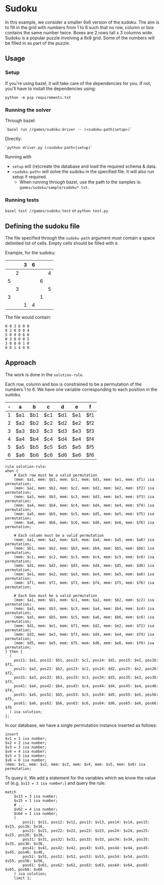 # Sudoku
In this example, we consider a smaller 6x6 version of the sudoku.
The aim is to fill in the grid with numbers from 1 to 6 such that no row, column or box contains the same number twice.
Boxes are 2 rows tall x 3 columns wide.
Sudoku is a popular puzzle involving a 9x9 grid.
Some of the numbers will be filled in as part of the puzzle.


## Usage
### Setup
If you're using bazel, it will take care of the dependencies for you.
If not, you'll have to install the dependencies using:

`python -m pip requirements.txt`

### Running the solver
Through bazel:

    `bazel run //games/sudoku:driver -- (<sudoku-path|setup>)`
Directly:

    `python driver.py (<sudoku-path>|setup)`

Running with 
* `setup` will (re)create the database and load the required schema & data.
* `<sudoku-path>` will solve the sudoku in the specified file. It will also run setup if required.
    - When running through bazel, use the path to the samples is: `games/sudoku/sample/sudoku*.txt`.

### Running tests
`bazel test //games/sudoku:test`  or `python test.py`
    
## Defining the sudoku file
The file specified through the `sudoku-path` argument must contain a space
delimited list of cells. Empty cells should be filled with `0`.

Example, for the sudoku:

|   |   | 3 | 6 |   |   |
|---|---|---|---|---|---|
|   | 2 |   |   |   | 4 |
| 5 |   |   |   | 6 |   |
|   | 3 |   |   |   | 5 |
| 3 |   |   |   | 1 |   |
|   |   | 1 | 4 |   |   |

The file would contain:
```
0 0 3 6 0 0
0 2 0 0 0 4
5 0 0 0 6 0
0 3 0 0 0 5
3 0 0 0 1 0
0 0 1 4 0 0
```

## Approach
The work is done in the `solution-rule`.

Each row, column and box is constrained to be a permutation of the numbers 1 to 6.
We have one variable corresponding to each position in the sudoku. 

| - | a | b | c | d | e | f |
|---|---|---|---|---|---|---|
| 1 |$a1|$b1|$c1|$d1|$e1|$f1|
| 2 |$a2|$b2|$c2|$d2|$e2|$f2|
| 3 |$a3|$b3|$c3|$d3|$e3|$f3|
| 4 |$a4|$b4|$c4|$d4|$e4|$f4|
| 5 |$a5|$b5|$c5|$d5|$e5|$f5|
| 6 |$a6|$b6|$c6|$d6|$e6|$f6|

 
```typeql
rule solution-rule:
when {
    # Each row must be a valid permutation 
    (mem: $a1, mem: $b1, mem: $c1, mem: $d1, mem: $e1, mem: $f1) isa permutation;
    (mem: $a2, mem: $b2, mem: $c2, mem: $d2, mem: $e2, mem: $f2) isa permutation;
    (mem: $a3, mem: $b3, mem: $c3, mem: $d3, mem: $e3, mem: $f3) isa permutation;
    (mem: $a4, mem: $b4, mem: $c4, mem: $d4, mem: $e4, mem: $f4) isa permutation;
    (mem: $a5, mem: $b5, mem: $c5, mem: $d5, mem: $e5, mem: $f5) isa permutation;
    (mem: $a6, mem: $b6, mem: $c6, mem: $d6, mem: $e6, mem: $f6) isa permutation;
    
    # Each column must be a valid permutation
    (mem: $a1, mem: $a2, mem: $a3, mem: $a4, mem: $a5, mem: $a6) isa permutation;
    (mem: $b1, mem: $b2, mem: $b3, mem: $b4, mem: $b5, mem: $b6) isa permutation;
    (mem: $c1, mem: $c2, mem: $c3, mem: $c4, mem: $c5, mem: $c6) isa permutation;
    (mem: $d1, mem: $d2, mem: $d3, mem: $d4, mem: $d5, mem: $d6) isa permutation;
    (mem: $e1, mem: $e2, mem: $e3, mem: $e4, mem: $e5, mem: $e6) isa permutation;
    (mem: $f1, mem: $f2, mem: $f3, mem: $f4, mem: $f5, mem: $f6) isa permutation;
    
    # Each box must be a valid permutation
    (mem: $a1, mem: $b1, mem: $c1, mem: $a2, mem: $b2, mem: $c2) isa permutation;
    (mem: $a3, mem: $b3, mem: $c3, mem: $a4, mem: $b4, mem: $c4) isa permutation;
    (mem: $a5, mem: $b5, mem: $c5, mem: $a6, mem: $b6, mem: $c6) isa permutation;
    (mem: $d1, mem: $e1, mem: $f1, mem: $d2, mem: $e2, mem: $f2) isa permutation;
    (mem: $d3, mem: $e3, mem: $f3, mem: $d4, mem: $e4, mem: $f4) isa permutation;
    (mem: $d5, mem: $e5, mem: $f5, mem: $d6, mem: $e6, mem: $f6) isa permutation;
} then {
  (
    pos11: $a1, pos12: $b1, pos13: $c1, pos14: $d1, pos15: $e1, pos16: $f1,
    pos21: $a2, pos22: $b2, pos23: $c2, pos24: $d2, pos25: $e2, pos26: $f2,
    pos31: $a3, pos32: $b3, pos33: $c3, pos34: $d3, pos35: $e3, pos36: $f3,
    pos41: $a4, pos42: $b4, pos43: $c4, pos44: $d4, pos45: $e4, pos46: $f4,
    pos51: $a5, pos52: $b5, pos53: $c5, pos54: $d5, pos55: $e5, pos56: $f5,
    pos61: $a6, pos62: $b6, pos63: $c6, pos64: $d6, pos65: $e6, pos66: $f6
  ) isa solution;
};
```

In our database, we have a single permutation instance inserted as follows:
```typeql
insert 
$v1 = 1 isa number;
$v2 = 2 isa number;
$v3 = 3 isa number;
$v4 = 4 isa number;
$v5 = 5 isa number;
$v6 = 6 isa number;
(mem: $v1, mem: $v2, mem: $v3, mem: $v4, mem: $v5, mem: $v6) isa permutation;
```


To query it, We add a statement for the variables which we know the value of (e.g. `$v13 = 3 isa number;`) and query the rule:
```typeql
match
    $v13 = 3 isa number;
    $v15 = 1 isa number;
    # ...
    $v62 = 4 isa number;
    $v64 = 1 isa number;
    (
        pos11: $v11, pos12: $v12, pos13: $v13, pos14: $v14, pos15: $v15, pos16: $v16,
        pos21: $v21, pos22: $v22, pos23: $v23, pos24: $v24, pos25: $v25, pos26: $v26,
        pos31: $v31, pos32: $v32, pos33: $v33, pos34: $v34, pos35: $v35, pos36: $v36,
        pos41: $v41, pos42: $v42, pos43: $v43, pos44: $v44, pos45: $v45, pos46: $v46,
        pos51: $v51, pos52: $v52, pos53: $v53, pos54: $v54, pos55: $v55, pos56: $v56,
        pos61: $v61, pos62: $v62, pos63: $v63, pos64: $v64, pos65: $v65, pos66: $v66
    ) isa solution;
    limit 1;
```